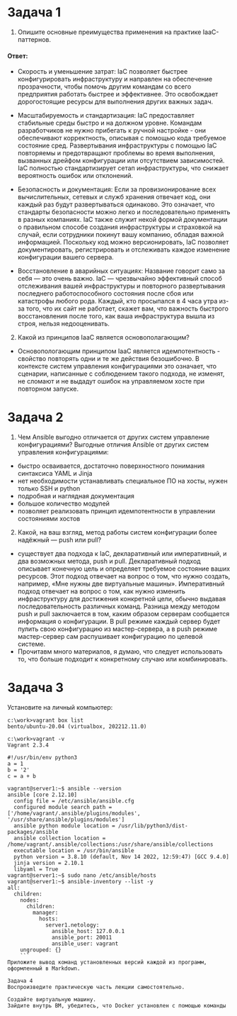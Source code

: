 # Задача 1
1) Опишите основные преимущества применения на практике IaaC-паттернов.
#### Ответ:
- Скорость и уменьшение затрат: IaC позволяет быстрее конфигурировать инфраструктуру и направлен на обеспечение прозрачности, чтобы помочь другим командам со всего предприятия работать быстрее и эффективнее. Это освобождает дорогостоящие ресурсы для выполнения других важных задач.

- Масштабируемость и стандартизация: IaC предоставляет стабильные среды быстро и на должном уровне. Командам разработчиков не нужно прибегать к ручной настройке - они обеспечивают корректность, описывая с помощью кода требуемое состояние сред. Развертывания инфраструктуры с помощью IaC повторяемы и предотвращают проблемы во время выполнения, вызванных дрейфом конфигурации или отсутствием зависимостей. IaC полностью стандартизирует сетап инфраструктуры, что снижает вероятность ошибок или отклонений.

- Безопасность и документация: Если за провизионирование всех вычислительных, сетевых и служб хранения отвечает код, они каждый раз будут развертываться одинаково. Это означает, что стандарты безопасности можно легко и последовательно применять в разных компаниях. IaC также служит некой формой документации о правильном способе создания инфраструктуры и страховкой на случай, если сотрудники покинут вашу компанию, обладая важной информацией. Поскольку код можно версионировать, IaC позволяет документировать, регистрировать и отслеживать каждое изменение конфигурации вашего сервера.

- Восстановление в аварийных ситуациях: Название говорит само за себя — это очень важно. IaC — чрезвычайно эффективный способ отслеживания вашей инфраструктуры и повторного развертывания последнего работоспособного состояния после сбоя или катастрофы любого рода. Каждый, кто просыпался в 4 часа утра из-за того, что их сайт не работает, скажет вам, что важность быстрого восстановления после того, как ваша инфраструктура вышла из строя, нельзя недооценивать.
2) Какой из принципов IaaC является основополагающим?
- Основопологающим принципом IaaC является идемпотентность - свойство повторять одни и те же действия безошибочно. В контексте систем управления конфигурациями это означает, что сценарии, написанные с соблюдением такого подхода, не изменят, не сломают и не выдадут ошибок на управляемом хосте при повторном запуске.
# Задача 2
1) Чем Ansible выгодно отличается от других систем управление конфигурациями?
Выгодные отличия Ansible от других систем управления конфигурациями:
- быстро осваивается, достаточно поверхностного понимания синтаксиса YAML и Jinja
- нет необходимости устанавливать специальное ПО на хосты, нужен только SSH и python
- подробная и наглядная документация
- большое количество модулей
- позволяет реализовать принцип идемпотентности в управлении состояниями хостов
2) Какой, на ваш взгляд, метод работы систем конфигурации более надёжный — push или pull?
 - существует два подхода к IaC, декларативный или императивный, и два возможных метода, push и pull. Декларативный подход описывает конечную цель и определяет требуемое состояние ваших ресурсов. Этот подход отвечает на вопрос о том, что нужно создать, например, «Мне нужны две виртуальные машины». Императивный подход отвечает на вопрос о том, как нужно изменить инфраструктуру для достижения конкретной цели, обычно выдавая последовательность различных команд. Разница между методом push и pull заключается в том, каким образом серверам сообщается информация о конфигурации. В pull режиме каждый сервер будет пулить свою конфигурацию из мастер-сервера, а в push режиме мастер-сервер сам распушивает конфигурацию по целевой системе.
 - Прочитавм много материалов, я думаю, что следует использовать то, что больше подходит к конкретному случаю или комбинировать.

# Задача 3
Установите на личный компьютер:

```VirtualBox,
c:\work>vagrant box list
bento/ubuntu-20.04 (virtualbox, 202212.11.0)
```

```Vagrant,
c:\work>vagrant -v
Vagrant 2.3.4
```

```Terraform,
#!/usr/bin/env python3
a = 1
b = '2'
c = a + b
```

```Ansible.
vagrant@server1:~$ ansible --version
ansible [core 2.12.10]
  config file = /etc/ansible/ansible.cfg
  configured module search path = ['/home/vagrant/.ansible/plugins/modules', '/usr/share/ansible/plugins/modules']
  ansible python module location = /usr/lib/python3/dist-packages/ansible
  ansible collection location = /home/vagrant/.ansible/collections:/usr/share/ansible/collections
  executable location = /usr/bin/ansible
  python version = 3.8.10 (default, Nov 14 2022, 12:59:47) [GCC 9.4.0]
  jinja version = 2.10.1
  libyaml = True
vagrant@server1:~$ sudo nano /etc/ansible/hosts
vagrant@server1:~$ ansible-inventory --list -y
all:
  children:
    nodes:
      children:
        manager:
          hosts:
            server1.netology:
              ansible_host: 127.0.0.1
              ansible_port: 20011
              ansible_user: vagrant
    ungrouped: {}
    ```
Приложите вывод команд установленных версий каждой из программ, оформленный в Markdown.

Задача 4
Воспроизведите практическую часть лекции самостоятельно.

Создайте виртуальную машину.
Зайдите внутрь ВМ, убедитесь, что Docker установлен с помощью команды
